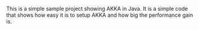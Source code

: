 This is a simple sample project showing AKKA in Java. It is a simple code that shows how easy it is to setup AKKA and how big the performance gain is.

